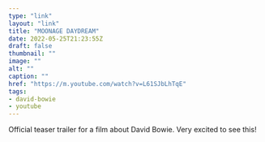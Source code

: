 ```yaml
---
type: "link"
layout: "link"
title: "MOONAGE DAYDREAM"
date: 2022-05-25T21:23:55Z
draft: false
thumbnail: ""
image: ""
alt: ""
caption: ""
href: "https://m.youtube.com/watch?v=L61SJbLhTqE"
tags:
- david-bowie
- youtube
---
```


Official teaser trailer for a film about David Bowie. Very excited to see this!
